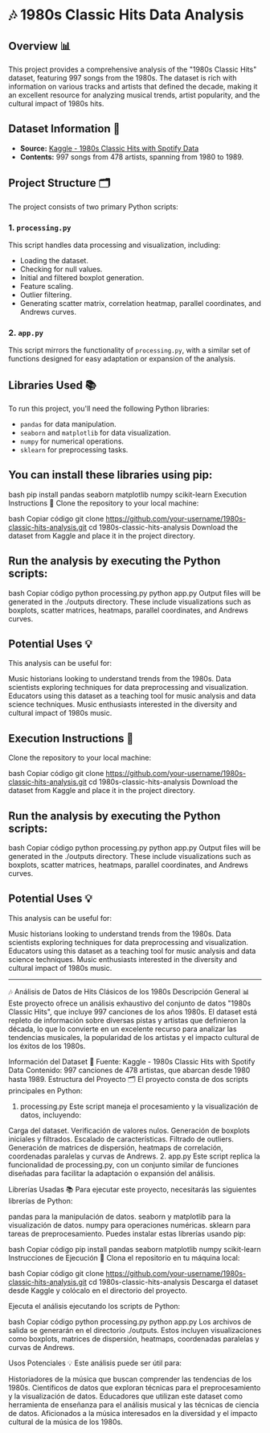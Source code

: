 # 🎶 1980s Classic Hits Data Analysis

## Overview 📊

This project provides a comprehensive analysis of the "1980s Classic Hits" dataset, featuring 997 songs from the 1980s. The dataset is rich with information on various tracks and artists that defined the decade, making it an excellent resource for analyzing musical trends, artist popularity, and the cultural impact of 1980s hits.

## Dataset Information 📁

- **Source:** [Kaggle - 1980s Classic Hits with Spotify Data](https://www.kaggle.com/datasets/thebumpkin/1980s-classic-hits-with-spotify-data)
- **Contents:** 997 songs from 478 artists, spanning from 1980 to 1989.

## Project Structure 🗂️

The project consists of two primary Python scripts:

### 1. `processing.py` 
This script handles data processing and visualization, including:

- Loading the dataset.
- Checking for null values.
- Initial and filtered boxplot generation.
- Feature scaling.
- Outlier filtering.
- Generating scatter matrix, correlation heatmap, parallel coordinates, and Andrews curves.

### 2. `app.py`
This script mirrors the functionality of `processing.py`, with a similar set of functions designed for easy adaptation or expansion of the analysis.

## Libraries Used 📚

To run this project, you'll need the following Python libraries:

- `pandas` for data manipulation.
- `seaborn` and `matplotlib` for data visualization.
- `numpy` for numerical operations.
- `sklearn` for preprocessing tasks.

## You can install these libraries using pip:

bash
pip install pandas seaborn matplotlib numpy scikit-learn
Execution Instructions 🚀
Clone the repository to your local machine:

bash
Copiar código
git clone https://github.com/your-username/1980s-classic-hits-analysis.git
cd 1980s-classic-hits-analysis
Download the dataset from Kaggle and place it in the project directory.

## Run the analysis by executing the Python scripts:

bash
Copiar código
python processing.py
python app.py
Output files will be generated in the ./outputs directory. These include visualizations such as boxplots, scatter matrices, heatmaps, parallel coordinates, and Andrews curves.

## Potential Uses 💡
This analysis can be useful for:

Music historians looking to understand trends from the 1980s.
Data scientists exploring techniques for data preprocessing and visualization.
Educators using this dataset as a teaching tool for music analysis and data science techniques.
Music enthusiasts interested in the diversity and cultural impact of 1980s music.

## Execution Instructions 🚀
Clone the repository to your local machine:

bash
Copiar código
git clone https://github.com/your-username/1980s-classic-hits-analysis.git
cd 1980s-classic-hits-analysis
Download the dataset from Kaggle and place it in the project directory.

## Run the analysis by executing the Python scripts:

bash
Copiar código
python processing.py
python app.py
Output files will be generated in the ./outputs directory. These include visualizations such as boxplots, scatter matrices, heatmaps, parallel coordinates, and Andrews curves.

## Potential Uses 💡
This analysis can be useful for:

Music historians looking to understand trends from the 1980s.
Data scientists exploring techniques for data preprocessing and visualization.
Educators using this dataset as a teaching tool for music analysis and data science techniques.
Music enthusiasts interested in the diversity and cultural impact of 1980s music.
____________________________________________________________________________________________________________________

🎶 Análisis de Datos de Hits Clásicos de los 1980s
Descripción General 📊
Este proyecto ofrece un análisis exhaustivo del conjunto de datos "1980s Classic Hits", que incluye 997 canciones de los años 1980s. El dataset está repleto de información sobre diversas pistas y artistas que definieron la década, lo que lo convierte en un excelente recurso para analizar las tendencias musicales, la popularidad de los artistas y el impacto cultural de los éxitos de los 1980s.

Información del Dataset 📁
Fuente: Kaggle - 1980s Classic Hits with Spotify Data
Contenido: 997 canciones de 478 artistas, que abarcan desde 1980 hasta 1989.
Estructura del Proyecto 🗂️
El proyecto consta de dos scripts principales en Python:

1. processing.py
Este script maneja el procesamiento y la visualización de datos, incluyendo:

Carga del dataset.
Verificación de valores nulos.
Generación de boxplots iniciales y filtrados.
Escalado de características.
Filtrado de outliers.
Generación de matrices de dispersión, heatmaps de correlación, coordenadas paralelas y curvas de Andrews.
2. app.py
Este script replica la funcionalidad de processing.py, con un conjunto similar de funciones diseñadas para facilitar la adaptación o expansión del análisis.

Librerías Usadas 📚
Para ejecutar este proyecto, necesitarás las siguientes librerías de Python:

pandas para la manipulación de datos.
seaborn y matplotlib para la visualización de datos.
numpy para operaciones numéricas.
sklearn para tareas de preprocesamiento.
Puedes instalar estas librerías usando pip:

bash
Copiar código
pip install pandas seaborn matplotlib numpy scikit-learn
Instrucciones de Ejecución 🚀
Clona el repositorio en tu máquina local:

bash
Copiar código
git clone https://github.com/your-username/1980s-classic-hits-analysis.git
cd 1980s-classic-hits-analysis
Descarga el dataset desde Kaggle y colócalo en el directorio del proyecto.

Ejecuta el análisis ejecutando los scripts de Python:

bash
Copiar código
python processing.py
python app.py
Los archivos de salida se generarán en el directorio ./outputs. Estos incluyen visualizaciones como boxplots, matrices de dispersión, heatmaps, coordenadas paralelas y curvas de Andrews.

Usos Potenciales 💡
Este análisis puede ser útil para:

Historiadores de la música que buscan comprender las tendencias de los 1980s.
Científicos de datos que exploran técnicas para el preprocesamiento y la visualización de datos.
Educadores que utilizan este dataset como herramienta de enseñanza para el análisis musical y las técnicas de ciencia de datos.
Aficionados a la música interesados en la diversidad y el impacto cultural de la música de los 1980s.